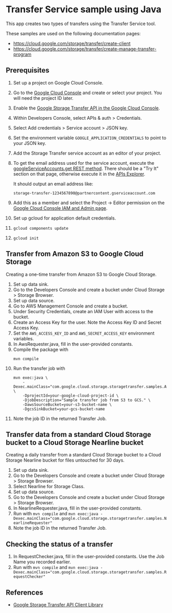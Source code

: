 # Transfer Service sample using Java

This app creates two types of transfers using the Transfer Service tool.

<!-- auto-doc-link -->
These samples are used on the following documentation pages:

>
* https://cloud.google.com/storage/transfer/create-client
* https://cloud.google.com/storage/transfer/create-manage-transfer-program

<!-- end-auto-doc-link -->

## Prerequisites

1. Set up a project on Google Cloud Console.
  1. Go to the [Google Cloud Console](https://console.cloud.google.com) and
     create or select your project.  You will need the project ID later.
1. Enable the [Google Storage Transfer API in the Google Cloud
   Console](https://console.cloud.google.com/apis/api/storagetransfer/overview).
1. Within Developers Console, select APIs & auth > Credentials.
  1. Select Add credentials > Service account > JSON key.
  1. Set the environment variable `GOOGLE_APPLICATION_CREDENTIALS` to point to
     your JSON key.
1. Add the Storage Transfer service account as an editor of your project.
  1. To get the email address used for the service account, execute the
     [googleServiceAccounts.get REST
     method](https://cloud.google.com/storage/transfer/reference/rest/v1/googleServiceAccounts/get#try-it).
     There should be a "Try It" section on that page, otherwise execute it in
     the [APIs
     Explorer](https://developers.google.com/apis-explorer/#p/storagetransfer/v1/storagetransfer.googleServiceAccounts.get).
   
     It should output an email address like:
    
     ```
     storage-transfer-1234567890@partnercontent.gserviceaccount.com
     ```
  1. Add this as a member and select the Project -> Editor permission on the
     [Google Cloud Console IAM and Admin
     page](https://console.cloud.google.com/iam-admin/iam/project).
1. Set up gcloud for application default credentials.
  1. `gcloud components update`
  1. `gcloud init`

## Transfer from Amazon S3 to Google Cloud Storage

Creating a one-time transfer from Amazon S3 to Google Cloud Storage.
1. Set up data sink.
  1. Go to the Developers Console and create a bucket under Cloud Storage > Storage Browser.
1. Set up data source.
  1. Go to AWS Management Console and create a bucket.
  1. Under Security Credentials, create an IAM User with access to the bucket.
  1. Create an Access Key for the user. Note the Access Key ID and Secret Access Key.
  1. Set the `AWS_ACCESS_KEY_ID` and `AWS_SECRET_ACCESS_KEY` environment variables.
1. In AwsRequester.java, fill in the user-provided constants.
1. Compile the package with
   ```
   mvn compile
   ```
1. Run the transfer job with
   ```
   mvn exec:java \
       -Dexec.mainClass="com.google.cloud.storage.storagetransfer.samples.AwsRequester" \
       -DprojectId=your-google-cloud-project-id \
       -DjobDescription="Sample transfer job from S3 to GCS." \
       -DawsSourceBucket=your-s3-bucket-name \
       -DgcsSinkBucket=your-gcs-bucket-name
   ```
  1. Note the job ID in the returned Transfer Job.

## Transfer data from a standard Cloud Storage bucket to a Cloud Storage Nearline bucket

Creating a daily transfer from a standard Cloud Storage bucket to a Cloud Storage Nearline
bucket for files untouched for 30 days.
1. Set up data sink.
  1. Go to the Developers Console and create a bucket under Cloud Storage > Storage Browser.
  1. Select Nearline for Storage Class.
1. Set up data source.
  1. Go to the Developers Console and create a bucket under Cloud Storage > Storage Browser.
1. In NearlineRequester.java, fill in the user-provided constants.
1. Run with `mvn compile` and
   `mvn exec:java -Dexec.mainClass="com.google.cloud.storage.storagetransfer.samples.NearlineRequester"`
  1. Note the job ID in the returned Transfer Job.

## Checking the status of a transfer

1. In RequestChecker.java, fill in the user-provided constants. Use the Job Name you recorded earlier.
1. Run with `mvn compile` and
   `mvn exec:java -Dexec.mainClass="com.google.cloud.storage.storagetransfer.samples.RequestChecker"`

## References

- [Google Storage Transfer API Client
  Library](https://developers.google.com/api-client-library/java/apis/storagetransfer/v1)